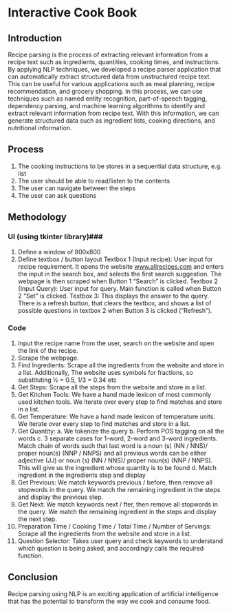 # Interactive Cook Book #

## Introduction

Recipe parsing is the process of extracting relevant information from a recipe text such as ingredients, quantities, cooking times, and instructions. By applying NLP techniques, we developed a recipe parser application that can automatically extract structured data from unstructured recipe text. This can be useful for various applications such as meal planning, recipe recommendation, and grocery shopping.
      In this process, we can use techniques such as named entity recognition, part-of-speech tagging, dependency parsing, and machine learning algorithms to identify and extract relevant information from recipe text. With this information, we can generate structured data such as ingredient lists, cooking directions, and nutritional information.

## Process
1) The cooking instructions to be stores in a sequential data structure, e.g. list
2) The user should be able to read/listen to the contents
3) The user can navigate between the steps
4) The user can ask questions

## Methodology

### UI (using tkinter library)###
  1) Define a window of 800x800
  2) Define textbox / button layout
    Textbox 1 (Input recipe): User input for recipe requirement. It opens the website www.allrecipes.com and enters the input in the search box, and selects the first      search suggestion. The webpage is then scraped when Button 1 “Search” is clicked.
    Textbox 2 (Input Query): User input for query. Main function is called when Button 2 “Set” is clicked.
    Textbox 3: This displays the answer to the query. There is a refresh button, that clears the textbox, and shows a list of possible questions in textbox 2 when          Button 3 is clicked (“Refresh”).

### Code ###
  1) Input the recipe name from the user, search on the website and open the link of the recipe.
  2) Scrape the webpage.
  3) Find Ingredients: Scrape all the ingredients from the website and store in a list. Additionally, The website uses symbols for fractions, so substituting ½ =         0.5, 1/3 = 0.34 etc
  4) Get Steps: Scrape all the steps from the website and store in a list.
  5) Get Kitchen Tools: We have a hand made lexicon of most commonly used kitchen tools. We iterate over every step to find matches and store in a list.
  6) Get Temperature: We have a hand made lexicon of temperature units. We iterate over every step to find matches and store in a list.
  7) Get Quantity:
    a. We tokenize the query
    b. Perform POS tagging on all the words
    c. 3 separate cases for 1-word, 2-word and 3-word ingredients. Match chain of words such that last word is a noun (s) (NN / NNS)/ proper noun(s) (NNP / NNPS) and         all previous words can be either adjective (JJ) or noun (s) (NN / NNS)/ proper noun(s) (NNP / NNPS). This will give us the ingredient whose quantity is to be         found
    d. Match ingredient in the ingredients step and display
  8) Get Previous: We match keywords previous / before, then remove all stopwords in the query. We match the remaining ingredient in the steps and display the              previous step. 
  9) Get Next: We match keywords next / fter, then remove all stopwords in the query. We match the remaining ingredient in the steps and display the next step. 
  10) Preparation Time / Cooking Time / Total Time / Number of Servings: Scrape all the ingredients from the website and store in a list.
  11) Question Selector: Takes user query and check keywords to understand which question is being asked, and accordingly calls the required function.
  
  ## Conclusion
  Recipe parsing using NLP is an exciting application of artificial intelligence that has the potential to transform the way we cook and consume food.
